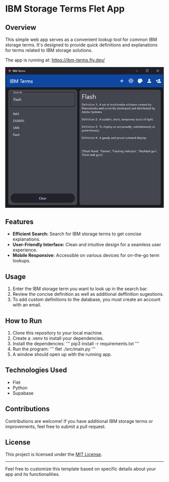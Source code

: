 # IBM Storage Terms Flet App

## Overview

This simple web app serves as a convenient lookup tool for common IBM storage terms. It's designed to provide quick definitions and explanations for terms related to IBM storage solutions.

The app is running at: <https://ibm-terms.fly.dev/>

![Alt text](/assets/App_overview.png)

## Features

- **Efficient Search:** Search for IBM storage terms to get concise explanations.
- **User-Friendly Interface:** Clean and intuitive design for a seamless user experience.
- **Mobile Responsive:** Accessible on various devices for on-the-go term lookups.

## Usage

1. Enter the IBM storage term you want to look up in the search bar.
2. Review the concise definition as well as additional deffinition sugestions.
3. To add custom definitions to the database, you must create an account with an email.

## How to Run

1. Clone this repository to your local machine.
2. Create a .venv to install your dependencies.
3. Install the dependencies:
'''
pip3 install -r requirements.txt
'''
4. Run the program:
'''
flet ./src/main.py
'''
5. A window should open up with the running app.

## Technologies Used

- Flet
- Python
- Supabase

## Contributions

Contributions are welcome! If you have additional IBM storage terms or improvements, feel free to submit a pull request.

## License

This project is licensed under the [MIT License](LICENSE).

---

Feel free to customize this template based on specific details about your app and its functionalities.
